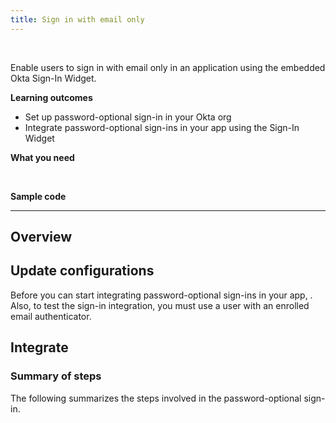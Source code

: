 ```yaml
---
title: Sign in with email only
---
```


<ApiLifecycle access="ie" /><br>

Enable users to sign in with email only in an application using the embedded Okta Sign-In Widget.

**Learning outcomes**

* Set up password-optional sign-in in your Okta org
* Integrate password-optional sign-ins in your app using the Sign-In Widget

**What you need**

<StackSnippet snippet="whatyouneed" />
</br>

**Sample code**

<StackSnippet snippet="samplecode" />

---

## Overview

## Update configurations

Before you can start integrating password-optional sign-ins in your app, <StackSnippet snippet="setupoktaorg" inline/>. Also, to test the sign-in integration, you must use a user with an enrolled email authenticator.

## Integrate

### Summary of steps

The following summarizes the steps involved in the password-optional sign-in.

<StackSnippet snippet="integrationsummary" />

<StackSnippet snippet="integrationsteps" />

